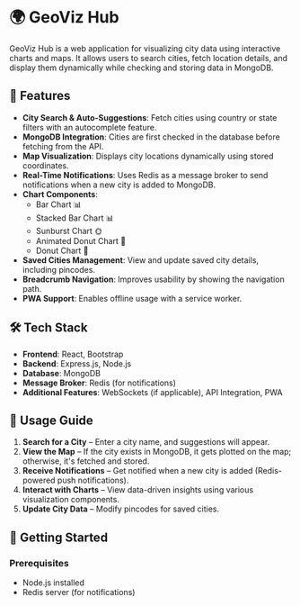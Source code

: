 # 🌍 GeoViz Hub  

GeoViz Hub is a web application for visualizing city data using interactive charts and maps. It allows users to search cities, fetch location details, and display them dynamically while checking and storing data in MongoDB.  

## 🚀 Features  

- **City Search & Auto-Suggestions**: Fetch cities using country or state filters with an autocomplete feature.  
- **MongoDB Integration**: Cities are first checked in the database before fetching from the API.  
- **Map Visualization**: Displays city locations dynamically using stored coordinates.  
- **Real-Time Notifications**: Uses Redis as a message broker to send notifications when a new city is added to MongoDB.  
- **Chart Components**:  
  - Bar Chart 📊  
  - Stacked Bar Chart 📊  
  - Sunburst Chart 🌞  
  - Animated Donut Chart 🍩  
  - Donut Chart 🍩  
- **Saved Cities Management**: View and update saved city details, including pincodes.  
- **Breadcrumb Navigation**: Improves usability by showing the navigation path.  
- **PWA Support**: Enables offline usage with a service worker.  

## 🛠️ Tech Stack  

- **Frontend**: React, Bootstrap  
- **Backend**: Express.js, Node.js  
- **Database**: MongoDB  
- **Message Broker**: Redis (for notifications)  
- **Additional Features**: WebSockets (if applicable), API Integration, PWA  

## 📌 Usage Guide  

1. **Search for a City** – Enter a city name, and suggestions will appear.  
2. **View the Map** – If the city exists in MongoDB, it gets plotted on the map; otherwise, it's fetched and stored.  
3. **Receive Notifications** – Get notified when a new city is added (Redis-powered push notifications).  
4. **Interact with Charts** – View data-driven insights using various visualization components.  
5. **Update City Data** – Modify pincodes for saved cities.  

## 🚀 Getting Started  

### Prerequisites  
- Node.js installed  
- Redis server (for notifications)  
